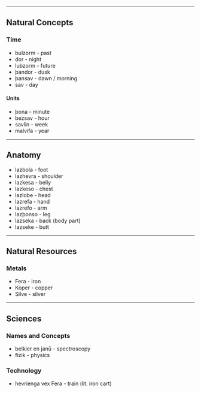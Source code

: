 -- -- ---
## Natural Concepts

### Time
* bulzorm - past
* dor - night
* lubzorm - future
* þandor - dusk
* þansav - dawn / morning
* sav - day

#### Units
* þona - minute
* bezsav - hour
* savlin - week
* malvifa - year
-- -- -- --
## Anatomy

* lazbola - foot
* lazhevra - shoulder
* lazkesa - belly
* lazkeso - chest
* lazlobe - head
* lazrefa - hand
* lazrefo - arm
* lazþonso - leg
* lazseka - back (body part)
* lazseke - butt
---- ------
## Natural Resources

### Metals

* Fera - iron
* Koper - copper
* Silve - silver
--------
## Sciences

### Names and Concepts

* belkier en janū - spectroscopy
* fizik - physics

### Technology

* hevrienga vex Fera - train (lit. iron cart)